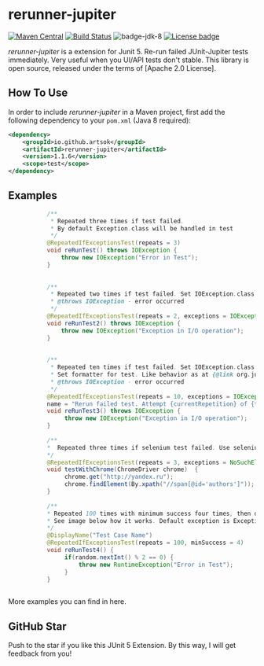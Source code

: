 # rerunner-jupiter
[![Maven Central](https://maven-badges.herokuapp.com/maven-central/io.github.artsok/rerunner-jupiter/badge.svg)](https://maven-badges.herokuapp.com/maven-central/io.github.artsok/rerunner-jupiter)
[![Build Status](https://travis-ci.org/artsok/rerunner-jupiter.svg?branch=master)](https://travis-ci.org/artsok/rerunner-jupiter)
![badge-jdk-8](https://img.shields.io/badge/jdk-8-yellow.svg "JDK-8")
[![License badge](https://img.shields.io/badge/license-Apache2-green.svg)](http://www.apache.org/licenses/LICENSE-2.0)

*rerunner-jupiter* is a extension for Junit 5. 
Re-run failed JUnit-Jupiter tests immediately. Very useful when you UI/API tests don't stable. 
This library is open source, released under the terms of [Apache 2.0 License].

## How To Use

In order to include *rerunner-jupiter* in a Maven project, first add the following dependency to your `pom.xml` (Java 8 required):

```xml
<dependency>
    <groupId>io.github.artsok</groupId>
    <artifactId>rerunner-jupiter</artifactId>
    <version>1.1.6</version>
    <scope>test</scope>
</dependency>
```

## Examples
```java
           /** 
            * Repeated three times if test failed.
            * By default Exception.class will be handled in test
            */
           @RepeatedIfExceptionsTest(repeats = 3)
           void reRunTest() throws IOException {
               throw new IOException("Error in Test");
           }
       
       
           /**
            * Repeated two times if test failed. Set IOException.class that will be handled in test
            * @throws IOException - error occurred
            */
           @RepeatedIfExceptionsTest(repeats = 2, exceptions = IOException.class)
           void reRunTest2() throws IOException {
               throw new IOException("Exception in I/O operation");
           }
       
       
           /**
            * Repeated ten times if test failed. Set IOException.class that will be handled in test
            * Set formatter for test. Like behavior as at {@link org.junit.jupiter.api.RepeatedTest}
            * @throws IOException - error occurred
            */
           @RepeatedIfExceptionsTest(repeats = 10, exceptions = IOException.class, 
           name = "Rerun failed test. Attempt {currentRepetition} of {totalRepetitions}")
           void reRunTest3() throws IOException {
                throw new IOException("Exception in I/O operation");
           }
           
           /**
           *  Repeated three times if selenium test failed. Use selenium-jupiter extension.
           */
           @RepeatedIfExceptionsTest(repeats = 3, exceptions = NoSuchElementException.class)
           void testWithChrome(ChromeDriver chrome)  {
                chrome.get("http://yandex.ru");
                chrome.findElement(By.xpath("//span[@id='authors']"));
           }
           
           /**
           * Repeated 100 times with minimum success four times, then disabled all remaining repeats.
           * See image below how it works. Default exception is Exception.class
           */
           @DisplayName("Test Case Name")
           @RepeatedIfExceptionsTest(repeats = 100, minSuccess = 4)
           void reRunTest4() {
                if(random.nextInt() % 2 == 0) {
                    throw new RuntimeException("Error in Test");
                }
           }
           
```
More examples you can find in here.


## GitHub Star
Push to the star if you like this JUnit 5 Extension. By this way, I will get feedback from you!


[here]: https://github.com/artsok/rerunner-jupiter/blob/master/src/test/java/io/github/artsok/ReRunnerTest.java
